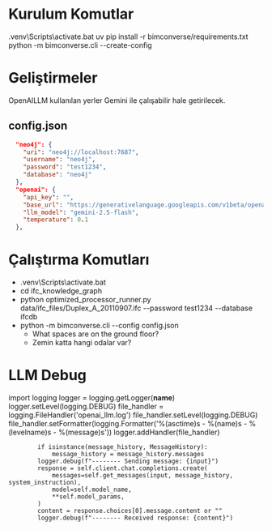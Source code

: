 # Kurulum Komutlar
.venv\Scripts\activate.bat
uv pip install -r bimconverse/requirements.txt
python -m bimconverse.cli --create-config

# Geliştirmeler
OpenAILLM kullanılan yerler Gemini ile çalışabilir hale getirilecek.

## config.json
```json
  "neo4j": {
    "uri": "neo4j://localhost:7687",
    "username": "neo4j",
    "password": "test1234",
    "database": "neo4j"
  },
  "openai": {
    "api_key": "",
    "base_url": "https://generativelanguage.googleapis.com/v1beta/openai/",
    "llm_model": "gemini-2.5-flash",
    "temperature": 0.1
  },
```

# Çalıştırma Komutları
- .venv\Scripts\activate.bat
- cd ifc_knowledge_graph
- python optimized_processor_runner.py data/ifc_files/Duplex_A_20110907.ifc --password test1234 --database ifcdb
- python -m bimconverse.cli --config config.json
  - What spaces are on the ground floor?
  - Zemin katta hangi odalar var?


# LLM Debug

import logging
logger = logging.getLogger(__name__)
logger.setLevel(logging.DEBUG)
file_handler = logging.FileHandler('openai_llm.log')
file_handler.setLevel(logging.DEBUG)
file_handler.setFormatter(logging.Formatter('%(asctime)s - %(name)s - %(levelname)s - %(message)s'))
logger.addHandler(file_handler)

            if isinstance(message_history, MessageHistory):
                message_history = message_history.messages
            logger.debug(f"-------- Sending message: {input}")
            response = self.client.chat.completions.create(
                messages=self.get_messages(input, message_history, system_instruction),
                model=self.model_name,
                **self.model_params,
            )
            content = response.choices[0].message.content or ""
            logger.debug(f"-------- Received response: {content}")